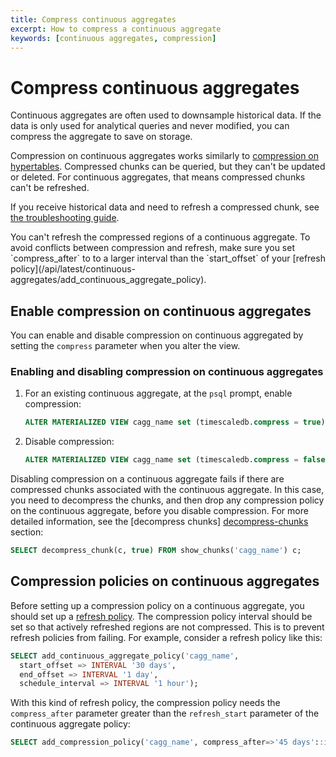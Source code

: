 ```yaml
---
title: Compress continuous aggregates
excerpt: How to compress a continuous aggregate
keywords: [continuous aggregates, compression]
---
```


# Compress continuous aggregates
Continuous aggregates are often used to downsample historical data. If the data
is only used for analytical queries and never modified, you can compress the
aggregate to save on storage.

Compression on continuous aggregates works similarly to
[compression on hypertables][compression]. Compressed chunks can be queried, but
they can't be updated or deleted. For continuous aggregates, that means
compressed chunks can't be refreshed.

If you receive historical data and need to refresh a compressed chunk, see
[the troubleshooting guide](/how-to-guides/continuous-aggregates/troubleshooting/#cannot-refresh-compressed-chunks-of-a-continuous-aggregate).

<highlight type="warning">
You can't refresh the compressed regions of a continuous aggregate. To avoid
conflicts between compression and refresh, make sure you set `compress_after` to
to a larger interval than the `start_offset` of your
[refresh policy](/api/latest/continuous-aggregates/add_continuous_aggregate_policy).
</highlight>

## Enable compression on continuous aggregates
You can enable and disable compression on continuous aggregated by setting the
`compress` parameter when you alter the view.

<procedure>

### Enabling and disabling compression on continuous aggregates
1.  For an existing continuous aggregate, at the `psql` prompt, enable
 compression:
    ```sql
    ALTER MATERIALIZED VIEW cagg_name set (timescaledb.compress = true);
    ```
1.  Disable compression:
    ```sql
    ALTER MATERIALIZED VIEW cagg_name set (timescaledb.compress = false);
    ```

</procedure>

Disabling compression on a continuous aggregate fails if there are 
compressed chunks associated with the continuous aggregate. In this case, you 
need to decompress the chunks, and then drop any compression policy on the 
continuous aggregate, before you disable compression. For more detailed information, see the
[decompress chunks] [decompress-chunks] section:

```sql
SELECT decompress_chunk(c, true) FROM show_chunks('cagg_name') c;
```

## Compression policies on continuous aggregates
Before  setting up a compression policy on a continuous aggregate, you should
set up a [refresh policy][refresh-policy]. The compression policy interval should be set so that
actively refreshed regions are not compressed. This is to prevent refresh
policies from failing. For example, consider a refresh policy like this:

```sql
SELECT add_continuous_aggregate_policy('cagg_name',
  start_offset => INTERVAL '30 days',
  end_offset => INTERVAL '1 day',
  schedule_interval => INTERVAL '1 hour');
```

With this kind of refresh policy, the compression policy needs the `compress_after` 
parameter greater than the `refresh_start` parameter of the continuous aggregate policy:

```sql
SELECT add_compression_policy('cagg_name', compress_after=>'45 days'::interval);
```

[compression]: /timescaledb/:currentVersion:/how-to-guides/compression/
[decompress-chunks]:  /timescaledb/:currentVersion:/how-to-guides/compression/decompress-chunks 
[refresh-policy]: /timescaledb/:currentVersion:/how-to-guides/continuous-aggregates/refresh-policies
